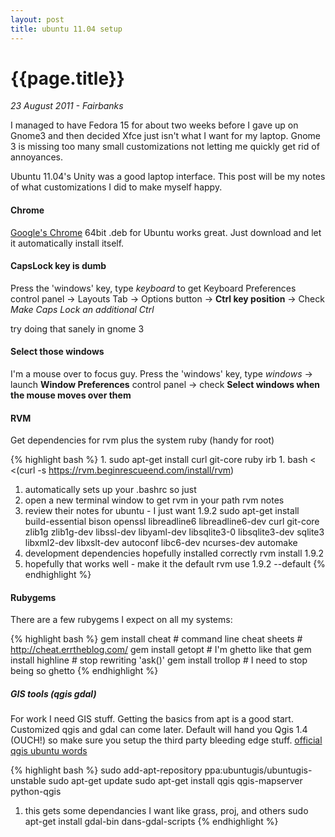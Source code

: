 ```yaml
---
layout: post
title: ubuntu 11.04 setup
---
```


# {{page.title}}

_23 August 2011 - Fairbanks_

I managed to have Fedora 15 for about two weeks before I gave up on Gnome3 and then decided Xfce just isn't what I want for my laptop.  Gnome 3 is missing too many small customizations not letting me quickly get rid of annoyances.  

Ubuntu 11.04's Unity was a good laptop interface.  This post will be my notes of what customizations I did to make myself happy.

#### Chrome

[Google's Chrome](http://www.google.com/chrome) 64bit .deb for Ubuntu works great.  Just download and let it automatically install itself.

#### CapsLock key is dumb

Press the 'windows' key, type *keyboard* to get Keyboard Preferences control panel -> Layouts Tab -> Options button -> **Ctrl key position** -> Check *Make Caps Lock an additional Ctrl*

try doing that sanely in gnome 3

#### Select those windows

I'm a mouse over to focus guy.
Press the 'windows' key, type *windows* -> launch **Window Preferences** control panel -> check **Select windows when the mouse moves over them**

#### RVM

Get dependencies for rvm plus the system ruby (handy for root)

{% highlight bash %}
1.
sudo apt-get install curl git-core ruby irb
1.
bash < <(curl -s https://rvm.beginrescueend.com/install/rvm)
1. automatically sets up your .bashrc so just
1. open a new terminal window to get rvm in your path
rvm notes
1. review their notes for ubuntu - I just want 1.9.2
sudo apt-get install build-essential bison openssl libreadline6 libreadline6-dev curl git-core zlib1g zlib1g-dev libssl-dev libyaml-dev libsqlite3-0 libsqlite3-dev sqlite3 libxml2-dev libxslt-dev autoconf libc6-dev ncurses-dev automake
1. development dependencies hopefully installed correctly
rvm install 1.9.2
1. hopefully that works well - make it the default
rvm use 1.9.2 --default
{% endhighlight %}

#### Rubygems

There are a few rubygems I expect on all my systems:

{% highlight bash %}
gem install cheat     # command line cheat sheets
                      # http://cheat.errtheblog.com/
gem install getopt    # I'm ghetto like that
gem install highline  # stop rewriting 'ask()'
gem install trollop   # I need to stop being so ghetto
{% endhighlight %}

##### GIS tools (qgis gdal)

For work I need GIS stuff.  Getting the basics from apt is a good start.  Customized qgis and gdal can come later.  Default will hand you Qgis 1.4 (OUCH!) so make sure you setup the third party bleeding edge stuff. [official qgis ubuntu words](http://www.qgis.org/wiki/Download#Ubuntu)

{% highlight bash %}
sudo add-apt-repository ppa:ubuntugis/ubuntugis-unstable
sudo apt-get update
sudo apt-get install qgis qgis-mapserver python-qgis
1. this gets some dependancies I want like grass, proj, and others
sudo apt-get install gdal-bin dans-gdal-scripts
{% endhighlight %}
